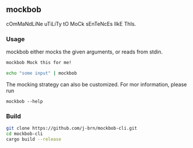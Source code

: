 ## mockbob

cOmMaNdLiNe uTiLiTy tO MoCk sEnTeNcEs lIkE ThIs.

### Usage

mockbob either mocks the given arguments, or reads from stdin.

```sh
mockbob Mock this for me!
```

```sh
echo "some input" | mockbob
```

The mocking strategy can also be customized. For mor information, please run

```
mockbob --help
```

### Build

```sh
git clone https://github.com/j-brn/mockbob-cli.git
cd mockbob-cli
cargo build --release
```
